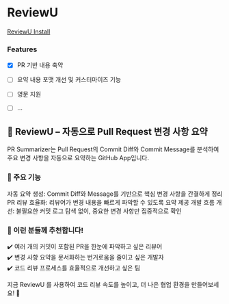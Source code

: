 # ReviewU
[ReviewU Install](https://github.com/apps/reviewu)

### Features
- [x] PR 기반 내용 축약
- [ ] 요약 내용 포맷 개선 및 커스터마이즈 기능
- [ ] 영문 지원
- [ ] ...


## 📌 ReviewU – 자동으로 Pull Request 변경 사항 요약
PR Summarizer는 Pull Request의 Commit Diff와 Commit Message를 분석하여 주요 변경 사항을 자동으로 요약하는 GitHub App입니다.

### 🚀 주요 기능
자동 요약 생성: Commit Diff와 Message를 기반으로 핵심 변경 사항을 간결하게 정리
PR 리뷰 효율화: 리뷰어가 변경 내용을 빠르게 파악할 수 있도록 요약 제공
개발 흐름 개선: 불필요한 커밋 로그 탐색 없이, 중요한 변경 사항만 집중적으로 확인
### 🎯 이런 분들께 추천합니다!
✔️ 여러 개의 커밋이 포함된 PR을 한눈에 파악하고 싶은 리뷰어 <br/>
✔️ 변경 사항 요약을 문서화하는 번거로움을 줄이고 싶은 개발자 <br/>
✔️ 코드 리뷰 프로세스를 효율적으로 개선하고 싶은 팀

지금 ReviewU 를 사용하여 코드 리뷰 속도를 높이고, 더 나은 협업 환경을 만들어보세요! 🚀
